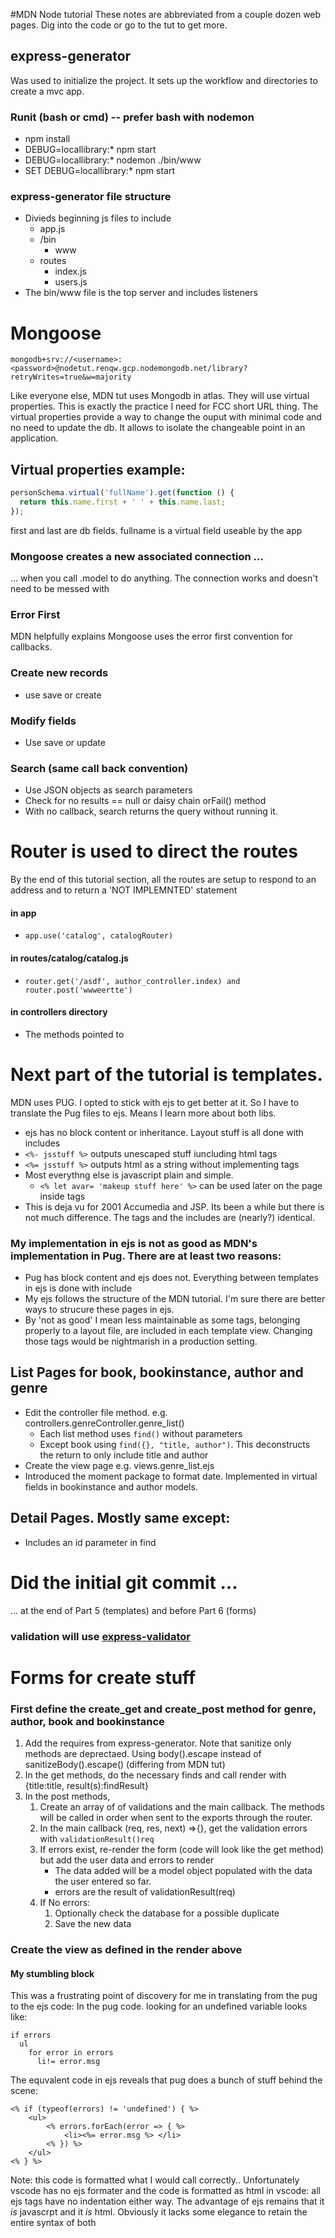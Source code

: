 #MDN Node tutorial
These notes are abbreviated from a couple dozen web pages. Dig into the code or go to the tut to get more.
## express-generator
Was used to initialize the project. It sets up the workflow and directories to create a mvc app.
### Runit (bash or cmd) -- prefer bash with nodemon
* npm install
* DEBUG=locallibrary:* npm start
* DEBUG=locallibrary:* nodemon ./bin/www
* SET DEBUG=locallibrary:* npm start

### express-generator file structure
* Divieds beginning js files to include
  * app.js
  * /bin
    * www
  * routes
    * index.js
    * users.js
* The bin/www file is the top server and includes listeners

# Mongoose
    mongodb+srv://<username>:<password>@nodetut.renqw.gcp.nodemongodb.net/library?retryWrites=true&w=majority
Like everyone else, MDN tut uses Mongodb in atlas. They will use virtual properties. This is exactly the practice I need for FCC short URL thing. 
The virtual properties provide a way to change the ouput with minimal code and no need to update the db.  It allows to isolate the changeable point in an application. 
## Virtual properties example:
```JavaScript
personSchema.virtual('fullName').get(function () {
  return this.name.first + ' ' + this.name.last;
});
```
first and last are db fields. fullname is a virtual field useable by the app
### Mongoose creates a new associated connection  ...
... when you call .model to do anything. The connection works and doesn't need to be messed with
### Error First
MDN helpfully explains Mongoose uses the error first convention for callbacks.
### Create new records
* use save or create
### Modify fields
* Use save or update
### Search (same call back convention)
* Use JSON objects as search parameters
* Check for no results == null or daisy chain orFail() method
* With no callback, search returns the query without running it.
# Router is used to direct the routes
By the end of this tutorial section, all the routes are setup to respond to an address and to return a 'NOT IMPLEMNTED' statement
#### in app
* ```app.use('catalog', catalogRouter)```
#### in routes/catalog/catalog.js
* ```router.get('/asdf', author_controller.index) and router.post('wwweertte')```
#### in controllers directory
* The methods pointed to 


# Next part of the tutorial is templates.
MDN uses PUG. I opted to stick with ejs to get better at it. So I have to translate the Pug files to ejs. Means I learn more about both libs.
* ejs has no block content or inheritance. Layout stuff is all done with includes
* ```<%- jsstuff %>``` outputs unescaped stuff iuncluding html tags
* ```<%= jsstuff %>``` outputs html as a string without implementing tags
* Most everythng else is javascript plain and simple.
    * ```<% let avar= 'makeup stuff here' %>``` can be used later on the page inside tags
* This is deja vu for 2001 Accumedia and JSP. Its been a while but there is not much difference. The tags and the includes are (nearly?) identical.
### My implementation in ejs is not as good as MDN's implementation in Pug. There are at least two reasons:
* Pug has block content and ejs does not. Everything between templates in ejs is done with include
* My ejs follows the structure of the MDN tutorial. I'm sure there are better ways to strucure these pages in ejs.
* By 'not as good' I mean less maintainable as some tags, belonging properly to a layout file, are included in each template view. Changing those tags would be nightmarish in a production setting.
## List Pages for book, bookinstance, author and genre
* Edit the controller file method. e.g. controllers.genreController.genre_list()
    *  Each list method uses ```find()``` without parameters
    * Except book using ```find({}, "title, author")```. This deconstructs the return to only include title and author
* Create the view page e.g. views.genre_list.ejs
* Introduced the moment package to format date. Implemented in virtual fields in bookinstance and author models.

## Detail Pages. Mostly same except:
* Includes an id parameter in find

# Did the initial git commit ...
... at the end of Part 5 (templates) and before Part 6 (forms)
### validation will use [express-validator](https://github.com/express-validator/express-validator#express-validator)

# Forms for create stuff
### First define the create_get and create_post method for genre, author, book and bookinstance
1. Add the requires from express-generator. Note that sanitize only methods are deprectaed. Using body().escape instead of sanitizeBody().escape() (differing from MDN tut)
2. In the get methods, do the necessary finds and call render with {title:title, result(s):findResult}
3. In the post methods, 
    1. Create an array of of validations and the main callback. The methods will be called in order when sent to the exports through the router.
    2. In the main callback (req, res, next) =>{}, get the validation errors with ```validationResult()req```
    3. If errors exist, re-render the form (code will look like the get method) but add the user data and errors to render
        * The data added will be a model object populated with the data the user entered so far.
        * errors are the result of validationResult(req)
    4. If No errors:
        1. Optionally check the database for a possible  duplicate
        2. Save the new data

### Create the view as defined in the render above
#### My stumbling block
This was a frustrating point of discovery for me in translating from the pug to the ejs code:
In the pug code. looking for an undefined variable looks like:
```
if errors
  ul
    for error in errors
      li!= error.msg

```
The equvalent code in ejs reveals that pug does a bunch of stuff behind the scene:
```ejs
<% if (typeof(errors) != 'undefined') { %>
    <ul>
        <% errors.forEach(error => { %>
            <li><%= error.msg %> </li>
        <% }) %>
    </ul>
<% } %>
```
Note: this code is formatted what I would call correctly.. Unfortunately vscode has no ejs formater and the code is formatted as html in vscode: all ejs tags have no indentation either way.
The advantage of ejs remains that it *is* javascrpt and it *is* html. Obviously it lacks some elegance to retain the entire syntax of both

  
